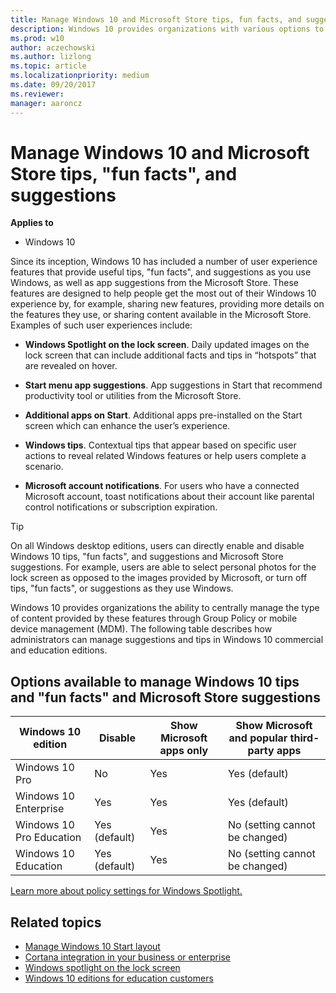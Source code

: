 ```yaml
---
title: Manage Windows 10 and Microsoft Store tips, fun facts, and suggestions (Windows 10)
description: Windows 10 provides organizations with various options to manage user experiences to provide a consistent and predictable experience for employees.
ms.prod: w10
author: aczechowski
ms.author: lizlong
ms.topic: article
ms.localizationpriority: medium
ms.date: 09/20/2017
ms.reviewer: 
manager: aaroncz
---
```


# Manage Windows 10 and Microsoft Store tips, "fun facts", and suggestions


**Applies to**

-   Windows 10


Since its inception, Windows 10 has included a number of user experience features that provide useful tips, "fun facts", and suggestions as you use Windows, as well as app suggestions from the Microsoft Store. These features are designed to help people get the most out of their Windows 10 experience by, for example, sharing new features, providing more details on the features they use, or sharing content available in the Microsoft Store. Examples of such user experiences include: 

* **Windows Spotlight on the lock screen**.  Daily updated images on the lock screen that can include additional facts and tips in “hotspots” that are revealed on hover. 

* **Start menu app suggestions**. App suggestions in Start that recommend productivity tool or utilities from the Microsoft Store. 

* **Additional apps on Start**.  Additional apps pre-installed on the Start screen which can enhance the user’s experience. 

* **Windows tips**.  Contextual tips that appear based on specific user actions to reveal related Windows features or help users complete a scenario. 

* **Microsoft account notifications**.  For users who have a connected Microsoft account, toast notifications about their account like parental control notifications or subscription expiration. 

>[!TIP]
> On all Windows desktop editions, users can directly enable and disable Windows 10 tips, "fun facts", and suggestions and Microsoft Store suggestions.  For example, users are able to select personal photos for the lock screen as opposed to the images provided by Microsoft, or turn off tips, "fun facts", or suggestions as they use Windows.   

Windows 10 provides organizations the ability to centrally manage the type of content provided by these features through Group Policy or mobile device management (MDM). The following table describes how administrators can manage suggestions and tips in Windows 10 commercial and education editions.  

## Options available to manage Windows 10 tips and "fun facts" and Microsoft Store suggestions

| Windows 10 edition | Disable |Show Microsoft apps only | Show Microsoft and popular third-party apps |
| --- | --- | --- | --- |
| Windows 10 Pro | No | Yes | Yes (default)  |
| Windows 10 Enterprise | Yes  | Yes | Yes (default)  |
| Windows 10 Pro Education | Yes (default)  | Yes | No (setting cannot be changed) |
| Windows 10 Education | Yes (default) | Yes | No (setting cannot be changed) |

[Learn more about policy settings for Windows Spotlight.](windows-spotlight.md)

## Related topics

- [Manage Windows 10 Start layout](windows-10-start-layout-options-and-policies.md)
- [Cortana integration in your business or enterprise](cortana-at-work/cortana-at-work-overview.md)
- [Windows spotlight on the lock screen](windows-spotlight.md)
- [Windows 10 editions for education customers](/education/windows/windows-editions-for-education-customers)


 

 
